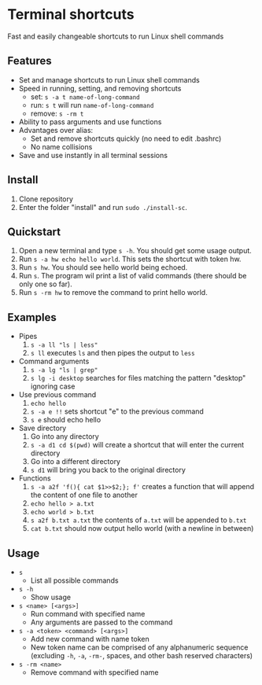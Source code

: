 # Terminal shortcuts
Fast and easily changeable shortcuts to run Linux shell commands

## Features
- Set and manage shortcuts to run Linux shell commands
- Speed in running, setting, and removing shortcuts
  - set: `s -a t name-of-long-command`
  - run: `s t` will run `name-of-long-command`
  - remove: `s -rm t`
- Ability to pass arguments and use functions
- Advantages over alias:
  - Set and remove shortcuts quickly (no need to edit .bashrc)
  - No name collisions
- Save and use instantly in all terminal sessions


## Install
1. Clone repository
2. Enter the folder "install" and run `sudo ./install-sc`.

## Quickstart
1. Open a new terminal and type `s -h`. You should get some usage output.
2. Run `s -a hw echo hello world`. This sets the shortcut with token hw.
3. Run `s hw`. You should see hello world being echoed.
4. Run `s`. The program wil print a list of valid commands (there should be only one so far).
5. Run `s -rm hw` to remove the command to print hello world.

## Examples
- Pipes
  1. `s -a ll "ls | less"`
  2. `s ll` executes `ls` and then pipes the output to `less`
- Command arguments
  1. `s -a lg "ls | grep"`
  2. `s lg -i desktop` searches for files matching the pattern "desktop" ignoring case
- Use previous command
  1. `echo hello`
  2. `s -a e !!` sets shortcut "e" to the previous command
  3. `s e` should echo hello
- Save directory
  1. Go into any directory
  2. `s -a d1 cd $(pwd)` will create a shortcut that will enter the current directory
  3. Go into a different directory
  4. `s d1` will bring you back to the original directory
- Functions
  1. `s -a a2f 'f(){ cat $1>>$2;}; f'` creates a function that will append the content of one file to another
  2. `echo hello > a.txt`
  3. `echo world > b.txt`
  4. `s a2f b.txt a.txt` the contents of `a.txt` will be appended to `b.txt`
  5. `cat b.txt` should now output hello world (with a newline in between)

## Usage
- `s`
  - List all possible commands
- `s -h`
  - Show usage
- `s <name> [<args>]`
  - Run command with specified name
  - Any arguments are passed to the command
- `s -a <token> <command> [<args>]`
  - Add new command with name token
  - New token name can be comprised of any alphanumeric sequence (excluding `-h`, `-a`, `-rm-`, spaces, and other bash reserved characters)
- `s -rm <name>`
  - Remove command with specified name

